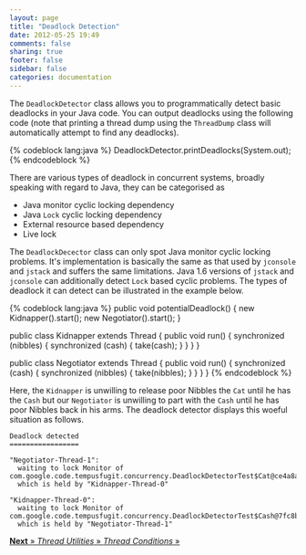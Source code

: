 ```yaml
---
layout: page
title: "Deadlock Detection"
date: 2012-05-25 19:49
comments: false
sharing: true
footer: false
sidebar: false
categories: documentation
---
```


The `DeadlockDetector` class allows you to programmatically detect basic deadlocks in your Java code. You can output deadlocks using the following code (note that printing a thread dump using the `ThreadDump` class will automatically attempt to find any deadlocks).

{% codeblock lang:java %}
DeadlockDetector.printDeadlocks(System.out);
{% endcodeblock %}

There are various types of deadlock in concurrent systems, broadly speaking with regard to Java, they can be categorised as

  * Java monitor cyclic locking dependency
  * Java `Lock` cyclic locking dependency
  * External resource based dependency
  * Live lock

The `DeadlockDecector` class can only spot Java monitor cyclic locking problems. It's implementation is basically the same as that used by `jconsole` and `jstack` and suffers the same limitations. Java 1.6 versions of `jstack` and `jconsole` can additionally detect `Lock` based cyclic problems. The types of deadlock it can detect can be illustrated in the example below.



{% codeblock lang:java %}
 public void potentialDeadlock() {
     new Kidnapper().start();
     new Negotiator().start();
 }

 public class Kidnapper extends Thread {
     public void run() {
         synchronized (nibbles) {
             synchronized (cash) {
                 take(cash);
             }
         }
     }
 }

 public class Negotiator extends Thread {
     public void run() {
         synchronized (cash) {
             synchronized (nibbles) {
                 take(nibbles);
             }
         }
     }
 }
{% endcodeblock %}


Here, the `Kidnapper` is unwilling to release poor Nibbles the `Cat` until he has the `Cash` but our `Negotiator` is unwilling to part with the `Cash` until he has poor Nibbles back in his arms. The deadlock detector displays this woeful situation as follows.



    Deadlock detected
    =================

    "Negotiator-Thread-1":
      waiting to lock Monitor of com.google.code.tempusfugit.concurrency.DeadlockDetectorTest$Cat@ce4a8a
      which is held by "Kidnapper-Thread-0"

    "Kidnapper-Thread-0":
      waiting to lock Monitor of com.google.code.tempusfugit.concurrency.DeadlockDetectorTest$Cash@7fc8b2
      which is held by "Negotiator-Thread-1"



[**Next** &raquo; *Thread Utilities* &raquo; *Thread Conditions* &raquo;](/documentation/threading/conditions)
